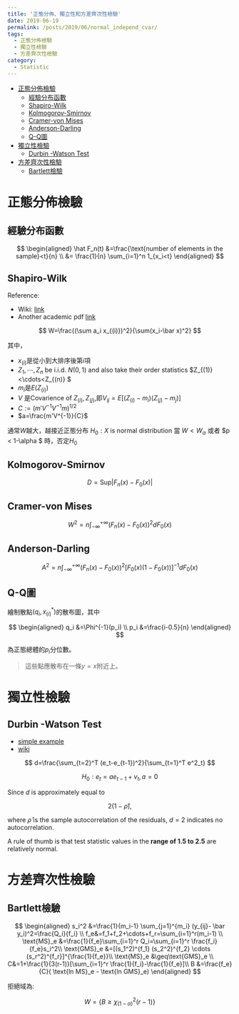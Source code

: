 ```yaml
---
title: '正態分佈、獨立性和方差齊次性檢驗'
date: 2019-06-19
permalink: /posts/2019/06/normal_independ_cvar/
tags:
  - 正態分佈檢驗
  - 獨立性檢驗
  - 方差齊次性檢驗
category:
  - Statistic
---
```


- [正態分佈檢驗](#%e6%ad%a3%e6%85%8b%e5%88%86%e4%bd%88%e6%aa%a2%e9%a9%97)
  - [經驗分布函數](#%e7%b6%93%e9%a9%97%e5%88%86%e5%b8%83%e5%87%bd%e6%95%b8)
  - [Shapiro-Wilk](#shapiro-wilk)
  - [Kolmogorov-Smirnov](#kolmogorov-smirnov)
  - [Cramer-von Mises](#cramer-von-mises)
  - [Anderson-Darling](#anderson-darling)
  - [Q-Q圖](#q-q%e5%9c%96)
- [獨立性檢驗](#%e7%8d%a8%e7%ab%8b%e6%80%a7%e6%aa%a2%e9%a9%97)
  - [Durbin -Watson Test](#durbin--watson-test)
- [方差齊次性檢驗](#%e6%96%b9%e5%b7%ae%e9%bd%8a%e6%ac%a1%e6%80%a7%e6%aa%a2%e9%a9%97)
  - [Bartlett檢驗](#bartlett%e6%aa%a2%e9%a9%97)

# 正態分佈檢驗

## 經驗分布函數

$$
\begin{aligned}
\hat F_n(t) &=\frac{\text{number of elements in the sample}<t}{n} \\
&= \frac{1}{n} \sum_{i=1}^n 1_{x_i<t}
\end{aligned}
$$

## Shapiro-Wilk
Reference:
* Wiki: [link](https://en.wikipedia.org/wiki/Shapiro%E2%80%93Wilk_test)
* Another academic pdf [link](https://math.mit.edu/~rmd/465/shapiro.pdf)

$$
W=\frac{(\sum a_i x_{(i)})^2}{\sum(x_i-\bar x)^2}
$$

其中，
- $x_{(i)}$是從小到大排序後第$i$項
-  ${Z_1, \cdots, Z_n}$ be i.i.d. $N(0, 1)$ and also take their order statistics $Z_{(1)}<\cdots<Z_{(n)} $
- $m_i$是$E(Z_{(i)})$
- $V$ 是Covarience of $Z_{(i)},Z_{(j)}$,即$V_{ij} = E[(Z_{(i)} −m_i)(Z_{(j)} − m_j )]$
-  $C := (m'V^{−1}V^{−1}m)^{1/2}$
- $a=\frac{m'V^{-1}}{C}$

通常$W$越大，越接近正態分布
$H_0: X \text{ is normal distribution}$
當 $W<W_\alpha$ 或者 $p < 1-\alpha $ 時，否定$H_0$

## Kolmogorov-Smirnov

$$
D=\text{Sup}| F_n(x)-F_0(x)|
$$

## Cramer-von Mises

$$
W^2=n \int_{-\infty}^{+\infty}(F_n(x)-F_0(x))^2dF_0(x)
$$

## Anderson-Darling

$$
A^2=n \int_{-\infty}^{+\infty}(F_n(x)-F_0(x))^2[F_0(x)(1-F_0(x))]^{-1}dF_0(x)
$$

## Q-Q圖
繪制散點$(q_i,x^*_{(i)})$的散布圖，其中

$$
\begin{aligned}
q_i &=\Phi^{-1}(p_i) \\
p_i &=\frac{i-0.5}{n}
\end{aligned}
$$

為正態總體的$p_i$分位數。
> 這些點應散布在一條$y=x$附近上。


# 獨立性檢驗
## Durbin -Watson Test
- [simple example](https://www.investopedia.com/terms/d/durbin-watson-statistic.asp)
- [wiki]()

$$
d=\frac{\sum_{t=2}^T (e_t-e_{t-1})^2}{\sum_{t=1}^T e^2_t}
$$

$$H_0  :e_t= ae_{t-1}+v_t, a=0$$

Since $d$ is approximately equal to

$$ 2(1 −  \hat {\rho }),$$

where $\hat {\rho }$  is the sample autocorrelation of the residuals, $d = 2$ indicates no autocorrelation.

A rule of thumb is that test statistic values in the **range of 1.5 to 2.5** are relatively normal.

# 方差齊次性檢驗
## Bartlett檢驗

$$
\begin{aligned}
s_i^2 &=\frac{1}{m_i-1} \sum_{j=1}^{m_i} (y_{ij}- \bar y_i)^2=\frac{Q_i}{f_i} \\
f_e&=f_1+f_2+\cdots+f_r=\sum_{i=1}^r(m_i-1) \\
\text{MS}_e &=\frac{1}{f_e}\sum_{i=1}^r Q_i=\sum_{i=1}^r \frac{f_i}{f_e}s_i^2\\
\text{GMS}_e &=[(s_1^2)^{f_1} (s_2^2)^{f_2} \cdots (s_r^2)^{f_r}]^{\frac{1}{f_e}}\\
\text{MS}_e &\geq\text{GMS}_e \\
C&=1+\frac{1}{3(r-1)}[\sum_{i=1}^r \frac{1}{f_i}-\frac{1}{f_e}]\\
B &=\frac{f_e}{C}( \text{ln MS}_e - \text{ln GMS}_e)
\end{aligned}
$$

拒絕域為: 

$$W=\{B \geq \chi_{(1-\alpha)}^2(r-1)\}$$